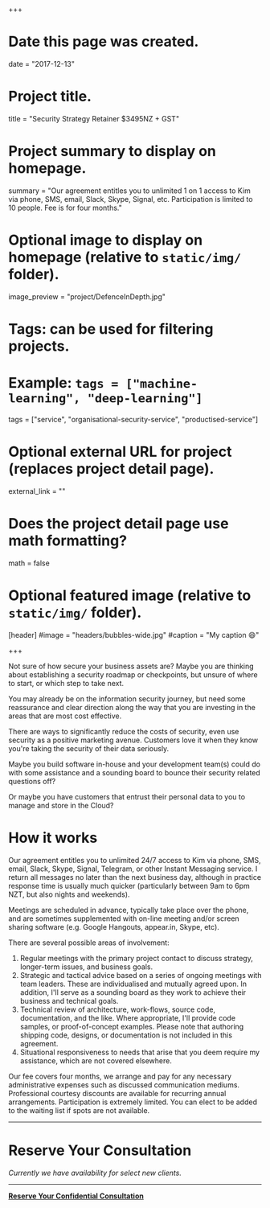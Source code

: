 +++
# Date this page was created.
date = "2017-12-13"

# Project title.
title = "Security Strategy Retainer $3495NZ + GST"

# Project summary to display on homepage.
summary = "Our agreement entitles you to unlimited 1 on 1 access to Kim via phone, SMS, email, Slack, Skype, Signal, etc. Participation is limited to 10 people. Fee is for four months."

# Optional image to display on homepage (relative to `static/img/` folder).
image_preview = "project/DefenceInDepth.jpg"

# Tags: can be used for filtering projects.
# Example: `tags = ["machine-learning", "deep-learning"]`
tags = ["service", "organisational-security-service", "productised-service"]

# Optional external URL for project (replaces project detail page).
external_link = ""

# Does the project detail page use math formatting?
math = false

# Optional featured image (relative to `static/img/` folder).
[header]
#image = "headers/bubbles-wide.jpg"
#caption = "My caption :smile:"

+++

Not sure of how secure your business assets are?
Maybe you are thinking about establishing a security roadmap or checkpoints, but unsure of where to start, or which step to take next.

You may already be on the information security journey, but need some reassurance and clear direction along the way that you are investing in the areas that are most cost effective.


There are ways to significantly reduce the costs of security, even use security as a positive marketing avenue. Customers love it when they know you're taking the security of their data seriously.


Maybe you build software in-house and your development team(s) could do with some assistance and a sounding board to bounce their security related questions off?

Or maybe you have customers that entrust their personal data to you to manage and store in the Cloud?

# How it works

Our agreement entitles you to unlimited 24/7 access to Kim via phone, SMS, email, Slack, Skype, Signal, Telegram, or other Instant Messaging service. I return all messages no later than the next business day, although in practice response time is usually much quicker (particularly between 9am to 6pm NZT, but also nights and weekends).

Meetings are scheduled in advance, typically take place over the phone, and are sometimes supplemented with on-line meeting and/or screen sharing software (e.g. Google Hangouts, appear.in, Skype, etc).

There are several possible areas of involvement:

1. Regular meetings with the primary project contact to discuss strategy, longer-term issues, and business goals.
2. Strategic and tactical advice based on a series of ongoing meetings with team leaders. These are individualised and mutually agreed upon. In addition, I'll serve as a sounding board as they work to achieve their business and technical goals.
3. Technical review of architecture, work-flows, source code, documentation, and the like. Where appropriate, I'll provide code samples, or proof-of-concept examples. Please note that authoring shipping code, designs, or documentation is not included in this agreement.
4. Situational responsiveness to needs that arise that you deem require my assistance, which are not covered elsewhere.

Our fee covers four months, we arrange and pay for any necessary administrative expenses such as discussed communication mediums. Professional courtesy discounts are available for recurring annual arrangements. Participation is extremely limited. You can elect to be added to the waiting list if spots are not available.

---

# Reserve Your Consultation

_Currently we have availability for select new clients._

---

<a class="btn btn-primary btn-outline" href="../../#contact"><b>Reserve Your Confidential Consultation</b></a>

<br>

